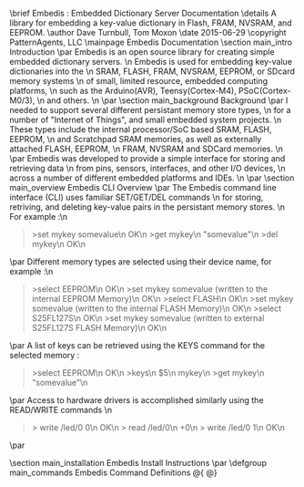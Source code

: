 \brief		Embedis : Embedded Dictionary Server Documentation
\details	A library for embedding a key-value dictionary in Flash, FRAM, NVSRAM, and EEPROM. 
\author		Dave Turnbull, Tom Moxon
\date		2015-06-29
\copyright	PatternAgents, LLC
\mainpage	Embedis Documentation
\section	main_intro Introduction
\par
Embedis is an open source library for creating simple embedded dictionary servers. \n
Embedis is used for embedding key-value dictionaries into the \n
SRAM, FLASH, FRAM, NVSRAM, EEPROM, or SDcard memory systems \n
of small, limited resource, embedded computing platforms, \n
such as the Arduino(AVR), Teensy(Cortex-M4), PSoC(Cortex-M0/3), \n
and others. \n
\par
\section	main_background Background
\par
I needed to support several different persistant memory store types, \n
for a number of "Internet of Things", and small embedded system projects. \n
These types include the internal processor/SoC based SRAM, FLASH, EEPROM, \n
and Scratchpad SRAM memories, as well as externally attached FLASH, EEPROM, \n
FRAM, NVSRAM and SDCard memories. \n
\par
Embedis was developed to provide a simple interface for storing and retrieving data \n
from pins, sensors, interfaces, and other I/O devices, \n
across a number of different embedded platforms and IDEs. \n
\par
\section	main_overview Embedis CLI Overview 
\par
The Embedis command line interface (CLI) uses familiar SET/GET/DEL commands \n
for storing, retriving, and deleting key-value pairs in the persistant memory stores. \n
For example :\n
> \>set mykey somevalue\n
> OK\n
> \>get mykey\n
> "somevalue"\n
> \>del mykey\n
> OK\n

\par
Different memory types are selected using their device name, for example :\n
> \>select EEPROM\n
> OK\n
> \>set mykey somevalue (written to the internal EEPROM Memory)\n
> OK\n
> \>select FLASH\n
> OK\n
> \>set mykey somevalue (written to the internal FLASH Memory)\n
> OK\n
> \>select S25FL127S\n
> OK\n
> \>set mykey somevalue (written to external S25FL127S FLASH Memory)\n
> OK\n

\par
A list of keys can be retrieved using the KEYS command for the selected memory :
> \>select EEPROM\n
> OK\n
> \>keys\n
> $5\n
> mykey\n
> \>get mykey\n
> "somevalue"\n

\par
Access to hardware drivers is accomplished similarly using the READ/WRITE commands \n
> \> write /led/0 0\n
> OK\n
> \> read /led/0\n
> +0\n
> \> write /led/0 1\n
> OK\n


\par

\section	main_installation Embedis Install Instructions 
\par
\defgroup main_commands Embedis Command Definitions
@{
@}



